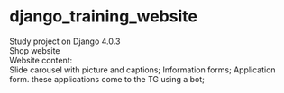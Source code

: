 # django_training_website
Study project on Django 4.0.3 \
Shop website \
Website content: \
  Slide carousel with picture and captions;
  Information forms;
  Application form. these applications come to the TG using a bot;
